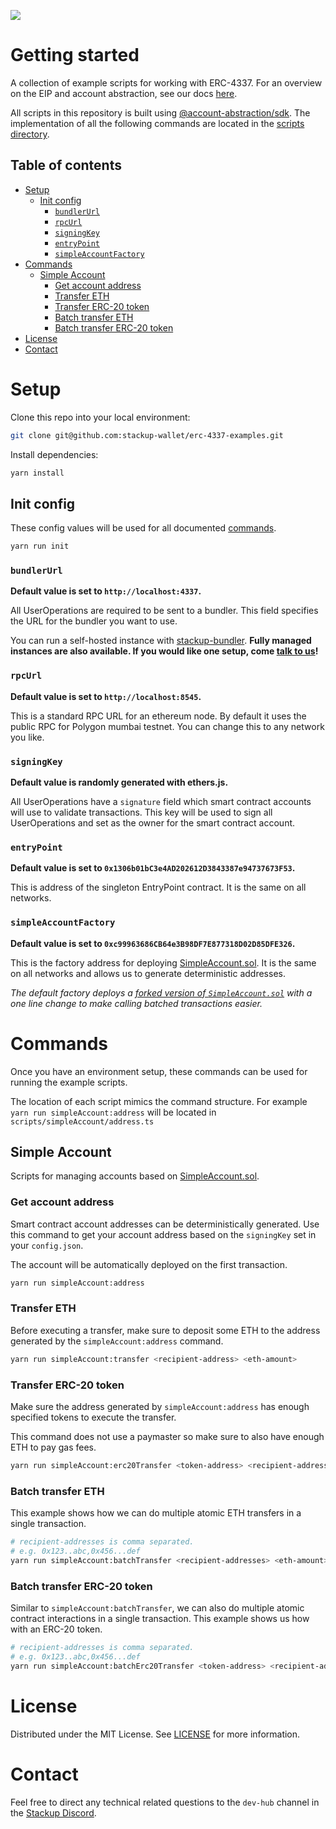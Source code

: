 ![](https://i.imgur.com/Ym2VV8z.png)

# Getting started

A collection of example scripts for working with ERC-4337. For an overview on the EIP and account abstraction, see our docs [here](https://docs.stackup.sh/).

All scripts in this repository is built using [@account-abstraction/sdk](https://www.npmjs.com/package/@account-abstraction/sdk). The implementation of all the following commands are located in the [scripts directory](./scripts/).

## Table of contents

- [Setup](#setup)
  - [Init config](#init-config)
    - [`bundlerUrl`](#bundlerurl)
    - [`rpcUrl`](#rpcurl)
    - [`signingKey`](#signingkey)
    - [`entryPoint`](#entrypoint)
    - [`simpleAccountFactory`](#simpleAccountFactory)
- [Commands](#commands)
  - [Simple Account](#simple-account)
    - [Get account address](#get-account-address)
    - [Transfer ETH](#transfer-eth)
    - [Transfer ERC-20 token](#transfer-erc-20-token)
    - [Batch transfer ETH](#batch-transfer-eth)
    - [Batch transfer ERC-20 token](#batch-transfer-erc-20-token)
- [License](#license)
- [Contact](#contact)

# Setup

Clone this repo into your local environment:

```bash
git clone git@github.com:stackup-wallet/erc-4337-examples.git
```

Install dependencies:

```bash
yarn install
```

## Init config

These config values will be used for all documented [commands](#commands).

```bash
yarn run init
```

### `bundlerUrl`

**Default value is set to `http://localhost:4337`.**

All UserOperations are required to be sent to a bundler. This field specifies the URL for the bundler you want to use.

You can run a self-hosted instance with [stackup-bundler](https://github.com/stackup-wallet/stackup-bundler). **Fully managed instances are also available. If you would like one setup, come [talk to us](https://discord.gg/FpXmvKrNed)!**

### `rpcUrl`

**Default value is set to `http://localhost:8545`.**

This is a standard RPC URL for an ethereum node. By default it uses the public RPC for Polygon mumbai testnet. You can change this to any network you like.

### `signingKey`

**Default value is randomly generated with ethers.js.**

All UserOperations have a `signature` field which smart contract accounts will use to validate transactions. This key will be used to sign all UserOperations and set as the owner for the smart contract account.

### `entryPoint`

**Default value is set to `0x1306b01bC3e4AD202612D3843387e94737673F53`.**

This is address of the singleton EntryPoint contract. It is the same on all networks.

### `simpleAccountFactory`

**Default value is set to `0xc99963686CB64e3B98DF7E877318D02D85DFE326`.**

This is the factory address for deploying [SimpleAccount.sol](https://github.com/eth-infinitism/account-abstraction/blob/develop/contracts/samples/SimpleAccount.sol). It is the same on all networks and allows us to generate deterministic addresses.

_The default factory deploys a [forked version of `SimpleAccount.sol`](https://github.com/hazim-j/account-abstraction/blob/7f31abdd702772890a6633af70e1598e23f9b177/contracts/samples/SimpleAccount.sol#L98) with a one line change to make calling batched transactions easier._

# Commands

Once you have an environment setup, these commands can be used for running the example scripts.

The location of each script mimics the command structure. For example `yarn run simpleAccount:address` will be located in `scripts/simpleAccount/address.ts`

## Simple Account

Scripts for managing accounts based on [SimpleAccount.sol](https://github.com/eth-infinitism/account-abstraction/blob/develop/contracts/samples/SimpleAccount.sol).

### Get account address

Smart contract account addresses can be deterministically generated. Use this command to get your account address based on the `signingKey` set in your `config.json`.

The account will be automatically deployed on the first transaction.

```bash
yarn run simpleAccount:address
```

### Transfer ETH

Before executing a transfer, make sure to deposit some ETH to the address generated by the `simpleAccount:address` command.

```bash
yarn run simpleAccount:transfer <recipient-address> <eth-amount>
```

### Transfer ERC-20 token

Make sure the address generated by `simpleAccount:address` has enough specified tokens to execute the transfer.

This command does not use a paymaster so make sure to also have enough ETH to pay gas fees.

```bash
yarn run simpleAccount:erc20Transfer <token-address> <recipient-address> <token-amount>
```

### Batch transfer ETH

This example shows how we can do multiple atomic ETH transfers in a single transaction.

```bash
# recipient-addresses is comma separated.
# e.g. 0x123..abc,0x456...def
yarn run simpleAccount:batchTransfer <recipient-addresses> <eth-amount>
```

### Batch transfer ERC-20 token

Similar to `simpleAccount:batchTransfer`, we can also do multiple atomic contract interactions in a single transaction. This example shows us how with an ERC-20 token.

```bash
# recipient-addresses is comma separated.
# e.g. 0x123..abc,0x456...def
yarn run simpleAccount:batchErc20Transfer <token-address> <recipient-addresses> <token-amount>
```

# License

Distributed under the MIT License. See [LICENSE](./LICENSE) for more information.

# Contact

Feel free to direct any technical related questions to the `dev-hub` channel in the [Stackup Discord](https://discord.gg/FpXmvKrNed).
